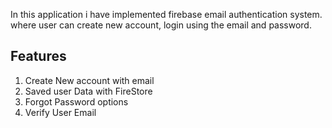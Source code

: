 

In this application i have implemented firebase email authentication system. where user can create new account, login using the email and password.

## Features 
1. Create New account with email
2. Saved user Data with FireStore 
3. Forgot Password options
4. Verify User Email

